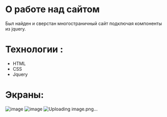 # О работе над сайтом
Был найден и сверстан многостраничный сайт подключая компоненты из jquery.

# Технологии :
- HTML
- CSS
- Jquery
# Экраны:
![image](https://github.com/Egashok/somepage/assets/55044715/f98ae5fe-83b9-498c-91e7-b76b316db029)
![image](https://github.com/Egashok/somepage/assets/55044715/c414bb73-24a0-4a51-9e37-bdf48fde9c0e)
![Uploading image.png…]()
